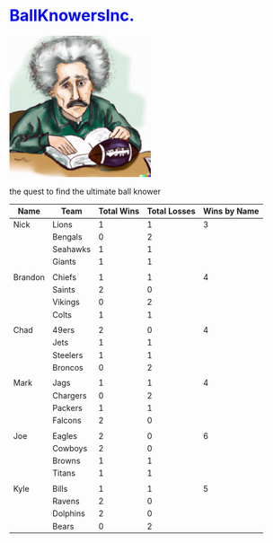 <h1 style="color: blue;">BallKnowersInc.</h1>

<img src="photo.png" alt="Photo Courtesy of OpenAI Dalle 2.0" width="50%">

the quest to find the ultimate ball knower

| Name    | Team         | Total Wins | Total Losses | Wins by Name |
| ------- | ------------ | ---------- | ------------ | ------------ |
| Nick    | Lions        | 1          | 1            | 3            |
|         | Bengals      | 0          | 2            |              |
|         | Seahawks     | 1          | 1            |              |
|         | Giants       | 1          | 1            |              |
|         |              |            |              |              |
| Brandon | Chiefs       | 1          | 1            | 4            |
|         | Saints       | 2          | 0            |              |
|         | Vikings      | 0          | 2            |              |
|         | Colts        | 1          | 1            |              |
|         |              |            |              |              |
| Chad    | 49ers        | 2          | 0            | 4            |
|         | Jets         | 1          | 1            |              |
|         | Steelers     | 1          | 1            |              |
|         | Broncos      | 0          | 2            |              |
|         |              |            |              |              |
| Mark    | Jags         | 1          | 1            | 4            |
|         | Chargers     | 0          | 2            |              |
|         | Packers      | 1          | 1            |              |
|         | Falcons      | 2          | 0            |              |
|         |              |            |              |              |
| Joe     | Eagles       | 2          | 0            | 6            |
|         | Cowboys      | 2          | 0            |              |
|         | Browns       | 1          | 1            |              |
|         | Titans       | 1          | 1            |              |
|         |              |            |              |              |
| Kyle    | Bills        | 1          | 1            | 5            |
|         | Ravens       | 2          | 0            |              |
|         | Dolphins     | 2          | 0            |              |
|         | Bears        | 0          | 2            |              |

